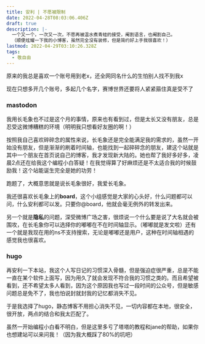 ```yaml
---
title: 安利 | 不愿被限制
date: 2022-04-28T08:03:06.406Z
draft: true
description: |-
  一个又一个，一次又一次，不愿再被温水煮青蛙的接受，阉割语言，也阉割自己。
  （顺便炫耀一下我的小博客，虽然完全没有装修，但是简约好上手我很喜欢！）
lastmod: 2022-04-29T03:10:26.328Z
tags:
  - 敬自由
---
```

原来的我总是喜欢一个账号用到老x，还全网同名什么的生怕别人找不到我x

现在只想多开几个账号，多起几个名字，赛博世界还要将人紧紧箍住真是受不了

### mastodon
我用长毛象也不过是这个月的事情，原来也有看到过，但是太长又没有朋友，总是忍受这微博糟糕的环境（明明我只想看好友圈的啊！）

按照我自己喜欢碎碎念的属性来说，长毛象还是完全能满足我的需求的，虽然一开始没有朋友，但是渐渐的刷着时间轴，也能找到一起碎碎念的朋友，建这个站就是其中一个朋友在首页说自己的博客，我才发现新大陆的。她也帮了我好多好多，凌晨2点还在给我这个编程小白答疑！在我觉得算了好麻烦还是不太适合我的时候鼓励我！这个站能诞生完全是她的功劳！

跑题了，大概意思就是说长毛象很好，我爱长毛象。

我还很喜欢长毛象上的**board**，这个小组感觉是大家的心头好，什么问题都可以问，什么安利都可以发。只要你@board，他就会毫无例外的转发出来。

另一个就是**隐私**的问题，深受微博广场之害，很烦说一个什么要是说了大名就会被围攻，在长毛象你可以选择你的嘟嘟在不在时间轴显示。（嘟嘟就是发文啦）还有一个就是我现在用的ns不支持搜索，无论是嘟嘟还是用户，这种在时间轴相遇的感觉我也很喜欢。

### hugo
再安利一下本站，我这个人写日记的习惯深入骨髓，但是强迫症很严重，总是不能一直在某个软件上面写，因为用久了就会发现不符合我的习惯之类的。而且希望被看到，还不希望太多人看到，因为这个原因我也写过一段时间的公众号，但是敏感问题总是免不了，我也怕说封就封我的记忆都消失不见。

于是我选择了hugo，静态博客不用担心消失不见，一切内容都在本地，很安全，很开放，两点的结合和我太匹配了。

虽然一开始编程小白看不明白，但是这里多亏了塔塔的教程和jane的帮助，如果你也想建站可以来问我！（因为我大概踩了80%的坑吧）

